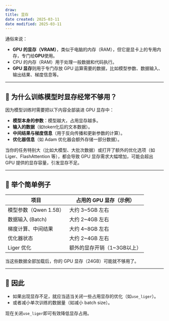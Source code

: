 ```yaml
---
draw:
title: 显存
date created: 2025-03-11
date modified: 2025-03-11
---
```


通俗来说：

- **GPU 的显存（VRAM）**，类似于电脑的内存（RAM），但它是显卡上的专用内存，专门给**GPU**使用。
- CPU 的内存（RAM）用于处理一般数据和代码执行。
- **GPU 显存**则用于专门存放 GPU 运算需要的数据，比如模型参数、数据输入、输出结果、梯度信息等。

---

## 📌 为什么训练模型时显存经常不够用？

因为模型训练时需要把以下内容全部装进 GPU 显存中：

- **模型本身的参数**：模型越大，占用显存越多。
- **输入的数据**（如token化后的文本数据）。
- **中间结果与梯度信息**（用于反向传播和更新参数的计算）。
- **优化器信息**（如 Adam 优化器会额外存储一部分数据）。

当你的任务特别大（比如大模型、大批次数据）或打开了额外的优化选项（如 Liger、FlashAttention 等），都会导致 GPU 显存需求大幅增加，可能会超出 GPU 提供的显存容量，引发显存不足。

---

## 🚩 举个简单例子

|项目|占用的 GPU 显存（示例）|
|---|---|
|模型参数（Qwen 1.5B）|大约 3~5GB 左右|
|数据输入 (Batch)|大约 2~4GB 左右|
|梯度计算、中间结果|大约 4~8GB 左右|
|优化器状态|大约 2~4GB 左右|
|Liger 优化|额外的显存开销（1~3GB以上）|

当这些数据全部加载后，你的 GPU 显存（24GB）可能就不够用了。

---

## 🚩 因此

- 如果出现显存不足，就应当适当关闭一些占用显存的优化（如`use_liger`）。
- 或者减小单次训练的数据量（如减小 batch size）。

现在关闭`use_liger`即可有效降低显存占用。
